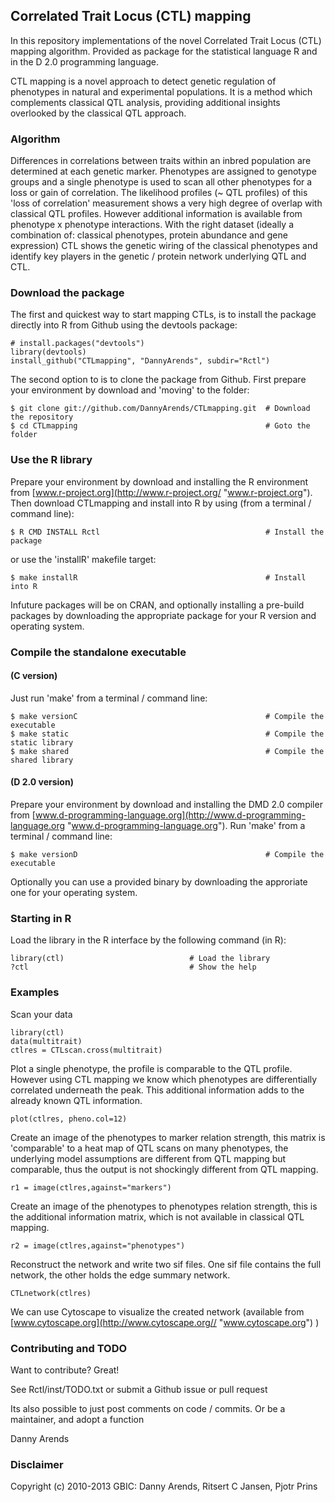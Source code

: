 ## Correlated Trait Locus (CTL) mapping

In this repository implementations of the novel Correlated Trait Locus (CTL) 
mapping algorithm. Provided as package for the statistical language R and in 
the D 2.0 programming language.

CTL mapping is a novel approach to detect genetic regulation of phenotypes in 
natural and experimental populations. It is a method which complements classical 
QTL analysis, providing additional insights overlooked by the classical QTL 
approach.

### Algorithm

Differences in correlations between traits within an inbred population are 
determined at each genetic marker. Phenotypes are assigned to genotype groups 
and a single phenotype is used to scan all other phenotypes for a loss or gain 
of correlation. The likelihood profiles (~ QTL profiles) of this 'loss of 
correlation' measurement shows a very high degree of overlap with classical 
QTL profiles. However additional information is available from phenotype x 
phenotype interactions. With the right dataset (ideally a combination of: 
classical phenotypes, protein abundance and gene expression) CTL shows the 
genetic wiring of the classical phenotypes and identify key players in the 
genetic / protein network underlying QTL and CTL.

### Download the package
The first and quickest way to start mapping CTLs, is to install the package 
directly into R from Github using the devtools package:

```
# install.packages("devtools")
library(devtools)
install_github("CTLmapping", "DannyArends", subdir="Rctl")
```

The second option to is to clone the package from Github. First prepare your 
environment by download and 'moving' to the folder:

    $ git clone git://github.com/DannyArends/CTLmapping.git  # Download the repository
    $ cd CTLmapping                                          # Goto the folder

### Use the R library

Prepare your environment by download and installing the R environment from 
[www.r-project.org](http://www.r-project.org/ "www.r-project.org"). Then 
download CTLmapping and install into R by using (from a terminal / command 
line):

    $ R CMD INSTALL Rctl                                     # Install the package

or use the 'installR' makefile target:

    $ make installR                                          # Install into R

Infuture packages will be on CRAN, and optionally installing a pre-build packages 
by downloading the appropriate package for your R version and operating system. 

### Compile the standalone executable

#### (C version)

Just run 'make' from a terminal / command line:

    $ make versionC                                          # Compile the executable
    $ make static                                            # Compile the static library
    $ make shared                                            # Compile the shared library

#### (D 2.0 version)

Prepare your environment by download and installing the DMD 2.0 compiler from 
[www.d-programming-language.org](http://www.d-programming-language.org 
"www.d-programming-language.org"). Run 'make' from a terminal / command line:

    $ make versionD                                          # Compile the executable

Optionally you can use a provided binary by downloading the approriate one for your 
operating system.

### Starting in R

Load the library in the R interface by the following command (in R):

```
library(ctl)                            # Load the library
?ctl                                    # Show the help
```

### Examples

Scan your data

```
library(ctl)
data(multitrait)
ctlres = CTLscan.cross(multitrait)
```

Plot a single phenotype, the profile is comparable to the QTL profile. However using 
CTL mapping we know which phenotypes are differentially correlated underneath the peak.
This additional information adds to the already known QTL information.

```
plot(ctlres, pheno.col=12)
```

Create an image of the phenotypes to marker relation strength, this matrix is 'comparable' 
to a heat map of QTL scans on many phenotypes, the underlying model assumptions are different 
from QTL mapping but comparable, thus the output is not shockingly different from QTL mapping.

```
r1 = image(ctlres,against="markers")
```

Create an image of the phenotypes to phenotypes relation strength, this is the additional 
information matrix, which is not available in classical QTL mapping.

```
r2 = image(ctlres,against="phenotypes")
```

Reconstruct the network and write two sif files. One sif file contains the full network, the other 
holds the edge summary network.

```
CTLnetwork(ctlres)
```

We can use Cytoscape to visualize the created network (available from [www.cytoscape.org](http://www.cytoscape.org// "www.cytoscape.org") )

### Contributing and TODO

Want to contribute? Great!

See Rctl/inst/TODO.txt or submit a Github issue or pull request

Its also possible to just post comments on code / commits.
Or be a maintainer, and adopt a function

Danny Arends

### Disclaimer

Copyright (c) 2010-2013 GBIC: Danny Arends, Ritsert C Jansen, Pjotr Prins


